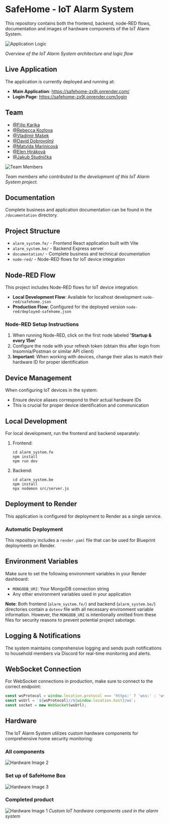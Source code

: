 # SafeHome - IoT Alarm System

This repository contains both the frontend, backend, node-RED flows, documentation and images of hardware components of the IoT Alarm System.

![Application Logic](readme_imgs/app_logic.png)

*Overview of the IoT Alarm System architecture and logic flow*

## Live Application

The application is currently deployed and running at:
- **Main Application**: https://safehome-zx9i.onrender.com/
- **Login Page**: https://safehome-zx9i.onrender.com/login

## Team

+ [@Filip Karika](https://github.com/sknefi)
+ [@Rebecca Kozlova](https://github.com/rebi-05)
+ [@Vladimír Mašek](https://github.com/VladimirMasek)
+ [@David Dobrovolný](https://github.com/fathaaland)
+ [@Matylda Marinicová](https://github.com/-)
+ [@Elen Hiráková](https://github.com/-)
+ [@Jakub Studnička](https://github.com/jstudnic1)

![Team Members](readme_imgs/team.png)

*Team members who contributed to the development of this IoT Alarm System project.* 

## Documentation

Complete business and application documentation can be found in the `/documentation` directory.

## Project Structure

- `alarm_system.fe/` - Frontend React application built with Vite
- `alarm_system.be/` - Backend Express server
- `documentation/` - Complete business and technical documentation
- `node-red/` - Node-RED flows for IoT device integration

## Node-RED Flow

This project includes Node-RED flows for IoT device integration:

- **Local Development Flow**: Available for localhost development `node-red/safehome.json`
- **Production Flow**: Configured for the deployed version `node-red/deployed-safehome.json`

### Node-RED Setup Instructions

1. When running Node-RED, click on the first node labeled **'Startup & every 15m'**
2. Configure the node with your refresh token (obtain this after login from Insomnia/Postman or similar API client)
3. **Important**: When working with devices, change their alias to match their hardware ID for proper identification

## Device Management

When configuring IoT devices in the system:
- Ensure device aliases correspond to their actual hardware IDs
- This is crucial for proper device identification and communication

## Local Development

For local development, run the frontend and backend separately:

1. Frontend:
   ```
   cd alarm_system.fe
   npm install
   npm run dev
   ```

2. Backend:
   ```
   cd alarm_system.be
   npm install
   npx nodemon src/server.js
   ```

## Deployment to Render

This application is configured for deployment to Render as a single service.

### Automatic Deployment

This repository includes a `render.yaml` file that can be used for Blueprint deployments on Render.

## Environment Variables

Make sure to set the following environment variables in your Render dashboard:

- `MONGODB_URI`: Your MongoDB connection string
- Any other environment variables used in your application

**Note**: Both frontend (`alarm_system.fe/`) and backend (`alarm_system.be/`) directories contain a `dotenv` file with all necessary environment variable information. However, the `MONGODB_URI` is intentionally omitted from these files for security reasons to prevent potential project sabotage.

## Logging & Notifications

The system maintains comprehensive logging and sends push notifications to household members via Discord for real-time monitoring and alerts.

## WebSocket Connection

For WebSocket connections in production, make sure to connect to the correct endpoint:

```javascript
const wsProtocol = window.location.protocol === 'https:' ? 'wss:' : 'ws:';
const wsUrl = `${wsProtocol}//${window.location.host}/ws`;
const socket = new WebSocket(wsUrl);
```

## Hardware

The IoT Alarm System utilizes custom hardware components for comprehensive home security monitoring:

### All components
![Hardware Image 2](readme_imgs/hw2.png)

### Set up of SafeHome Box
![Hardware Image 3](readme_imgs/hw3.png)

### Completed product
![Hardware Image 1](readme_imgs/hw1.png)
*Custom IoT hardware components used in the alarm system*